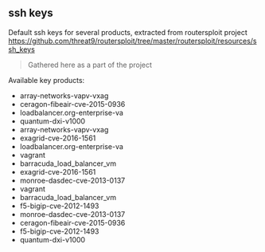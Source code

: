 ## ssh keys
Default ssh keys for several products, extracted from routersploit project https://github.com/threat9/routersploit/tree/master/routersploit/resources/ssh_keys 

> Gathered here as a part of the project


Available key products:

  - array-networks-vapv-vxag       
  - ceragon-fibeair-cve-2015-0936  
  - loadbalancer.org-enterprise-va  
  - quantum-dxi-v1000
  - array-networks-vapv-vxag        
  - exagrid-cve-2016-1561         
  - loadbalancer.org-enterprise-va   
  - vagrant
  - barracuda_load_balancer_vm     
  - exagrid-cve-2016-1561          
  - monroe-dasdec-cve-2013-0137     
  - vagrant
  - barracuda_load_balancer_vm      
  - f5-bigip-cve-2012-1493        
  - monroe-dasdec-cve-2013-0137
  - ceragon-fibeair-cve-2015-0936  
  - f5-bigip-cve-2012-1493         
  - quantum-dxi-v1000

